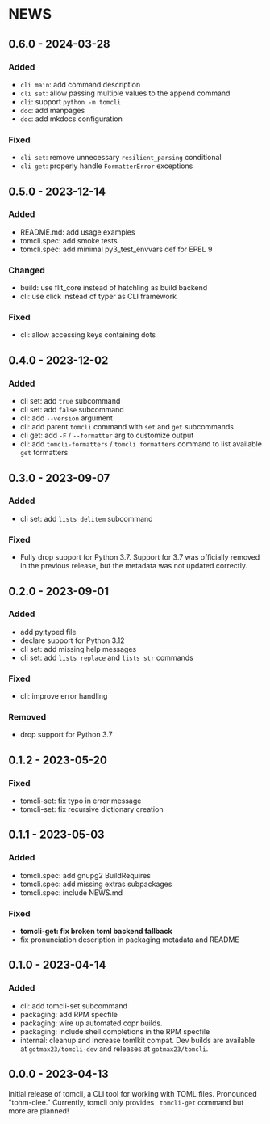 <!--
Copyright (C) 2023 Maxwell G <maxwell@gtmx.me>
SPDX-License-Identifier: MIT
-->

NEWS
=======

## 0.6.0 - 2024-03-28 <a id='0.6.0'></a>

### Added

- `cli main`: add command description
- `cli set`: allow passing multiple values to the append command
- `cli`: support `python -m tomcli`
- `doc`: add manpages
- `doc`: add mkdocs configuration

### Fixed

- `cli set`: remove unnecessary `resilient_parsing` conditional
- `cli get`: properly handle `FormatterError` exceptions

## 0.5.0 - 2023-12-14 <a id='0.5.0'></a>

### Added

- README.md: add usage examples
- tomcli.spec: add smoke tests
- tomcli.spec: add minimal py3_test_envvars def for EPEL 9

### Changed

- build: use flit_core instead of hatchling as build backend
- cli: use click instead of typer as CLI framework

### Fixed

- cli: allow accessing keys containing dots

## 0.4.0 - 2023-12-02 <a id='0.4.0'></a>

### Added

- cli set: add `true` subcommand
- cli set: add `false` subcommand
- cli: add `--version` argument
- cli: add parent `tomcli` command with `set` and `get` subcommands
- cli get: add `-F` / `--formatter` arg to customize output
- cli: add `tomcli-formatters` / `tomcli formatters` command to list
  available `get` formatters

## 0.3.0 - 2023-09-07 <a id='0.3.0'></a>

### Added

- cli set: add `lists delitem` subcommand

### Fixed

- Fully drop support for Python 3.7.
  Support for 3.7 was officially removed in the previous release, but the
  metadata was not updated correctly.

## 0.2.0 - 2023-09-01 <a id='0.2.0'></a>

### Added

- add py.typed file
- declare support for Python 3.12
- cli set: add missing help messages
- cli set: add `lists replace` and `lists str` commands

### Fixed

- cli: improve error handling

### Removed

- drop support for Python 3.7

## 0.1.2 - 2023-05-20 <a id='0.1.2'></a>

### Fixed

- tomcli-set: fix typo in error message
- tomcli-set: fix recursive dictionary creation

## 0.1.1 - 2023-05-03 <a id='0.1.1'></a>

### Added

- tomcli.spec: add gnupg2 BuildRequires
- tomcli.spec: add missing extras subpackages
- tomcli.spec: include NEWS.md

### Fixed

- **tomcli-get: fix broken toml backend fallback**
- fix pronunciation description in packaging metadata and README

## 0.1.0 - 2023-04-14 <a id='0.1.0'></a>

### Added

- cli: add tomcli-set subcommand
- packaging: add RPM specfile
- packaging: wire up automated copr builds.
- packaging: include shell completions in the RPM specfile
- internal: cleanup and increase tomlkit compat.
  Dev builds are available at `gotmax23/tomcli-dev` and releases at `gotmax23/tomcli`.

## 0.0.0 - 2023-04-13 <a id='0.0.0'></a>

Initial release of tomcli, a CLI tool for working with TOML files.
Pronounced "tohm-clee."
Currently, tomcli only provides ` tomcli-get` command but more are planned!
